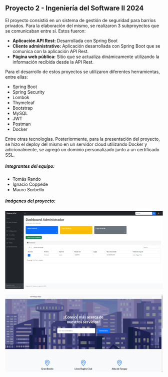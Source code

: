 ## Proyecto 2 - Ingeniería del Software II 2024

El proyecto consistió en un sistema de gestión de seguridad para barrios privados. Para la elaboración del mismo, se realizaron 3 subproyectos que se comunicaban entre sí. Estos fueron:  

- **Aplicación API Rest:** Desarrollada con Spring Boot
- **Cliente administrativo:** Aplicación desarrollada con Spring Boot que se comunica con la aplicación API Rest.
- **Página web pública:** Sitio que se actualiza dinámicamente utilizando la información recibida desde la API Rest.  

Para el desarrollo de estos proyectos se utilizaron diferentes herramientas, entre ellas:  

- Spring Boot
- Spring Security
- Lombok
- Thymeleaf
- Bootstrap
- MySQL
- JWT
- Postman
- Docker  
  
Entre otras tecnologías. Posteriormente, para la presentación del proyecto, se hizo el deploy del mismo en un servidor cloud utilizando Docker y adicionalmente, se agregó un dominio personalizado junto a un certificado SSL.

##### Integrantes del equipo:
- Tomás Rando  
- Ignacio Coppede  
- Mauro Sorbello  


##### Imágenes del proyecto:  

![Dashboard del ADMIN en cliente](imagenes/cliente.png)

![Inicio de la página pública](imagenes/paginaPublica.png)